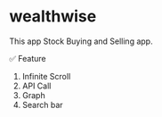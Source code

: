 # wealthwise

This app Stock Buying and Selling app.


✅ Feature

1) Infinite Scroll
2) API Call
3) Graph
4) Search bar 

